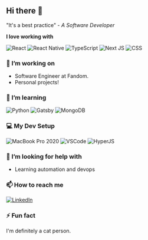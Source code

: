 ## Hi there 👋

"It's a best practice" - *A Software Developer*

**I love working with**

<div display="flex">
  <img src="https://img.shields.io/badge/react-%2320232a.svg?style=for-the-badge&logo=react&logoColor=%2361DAFB" alt="React"/>
  <img src="https://img.shields.io/badge/React_Native-20232A?style=for-the-badge&logo=react&logoColor=61DAFB" alt="React Native"/>
  <img src="https://img.shields.io/badge/typescript-%23007ACC.svg?style=for-the-badge&logo=typescript&logoColor=white" alt="TypeScript"/>
  <img src="https://img.shields.io/badge/Next-black?style=for-the-badge&logo=next.js&logoColor=white" alt="Next JS"/>
  <img src="https://img.shields.io/badge/css3-%231572B6.svg?style=for-the-badge&logo=css3&logoColor=white" alt="CSS"/>
</div>

### 🔭 I’m working on

- Software Engineer at Fandom.
- Personal projects!

### 🌱 I’m learning

<div display="flex">
  <img src="https://img.shields.io/badge/Python-3776AB?style=for-the-badge&logo=python&logoColor=white" alt="Python"/>
  <img src="https://img.shields.io/badge/Gatsby-663399?style=for-the-badge&logo=gatsby&logoColor=white" alt="Gatsby"/>
  <img src="https://img.shields.io/badge/MongoDB-4EA94B?style=for-the-badge&logo=mongodb&logoColor=white" alt="MongoDB"/>
</div>

### 💻 My Dev Setup

<div display="flex">
  <img src="https://img.shields.io/badge/Apple-MacBook_Pro_2020-999999?style=for-the-badge&logo=apple&logoColor=white" alt="MacBook Pro 2020"/>
  <img src="https://img.shields.io/badge/Visual_Studio_Code-0078D4?style=for-the-badge&logo=visual%20studio%20code&logoColor=white" alt="VSCode"/>
  <img src="https://img.shields.io/badge/Hyper-000000?style=for-the-badge&logo=hyper&logoColor=white" alt="HyperJS"/>
</div>

### 🤔 I’m looking for help with

- Learning automation and devops

### 📫 How to reach me

<div display="flex">
  <a href="https://www.linkedin.com/in/cmedinadeveloper/">
    <img src="https://img.shields.io/badge/linkedin-%230077B5.svg?style=for-the-badge&logo=linkedin&logoColor=white" alt="LinkedIn"/>
  </a>
</div>

### ⚡ Fun fact

I'm definitely a cat person.
